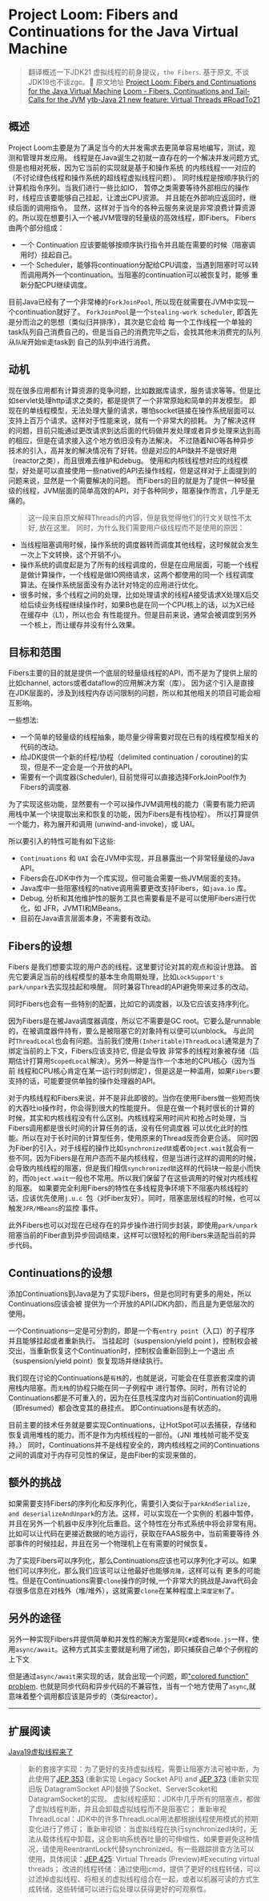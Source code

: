 # Project Loom: Fibers and Continuations for the Java Virtual Machine

> 翻译概述一下JDK21 虚拟线程的前身提议，`the Fibers`. 基于原文, 不谈JDK19也不谈zgc。:dog:
> 原文地址 [Project Loom: Fibers and Continuations for the Java Virtual Machine](https://cr.openjdk.org/~rpressler/loom/Loom-Proposal.html)
> [Loom - Fibers, Continuations and Tail-Calls for the JVM](https://openjdk.org/projects/loom/)
> [ytb-Java 21 new feature: Virtual Threads #RoadTo21](https://www.youtube.com/watch?v=5E0LU85EnTI)


## 概述
Project Loom主要是为了满足当今的大并发需求去更简单容易地编写，测试，观测和管理并发应用。
线程是在Java诞生之初就一直存在的一个解决并发问题方式,但是也相对死板，因为它当前的实现就是基于和操作系统
的内核线程一一对应的（不讨论绿色线程和操作系统的超线程虚拟线程问题）。
同时线程是按顺序执行的计算机指令序列。当我们进行一些比如IO， 暂停之类需要等待外部相应的操作时，线程应该要能够自己挂起，让渡出CPU资源。
并且能在外部响应返回时，继续后面的调用指令。
显然，这样对于当今的各种云服务来说是非常浪费计算资源的。所以现在想要引入一个被JVM管理的轻量级的高效线程，即Fibers。
Fibers由两个部分组成：

-  一个 Continuation 应该要能够按顺序执行指令并且能在需要的时候（阻塞调用时）挂起自己。
-  一个 Scheduler，能够将continuation分配给CPU调度，当遇到阻塞时可以转而调用两外一个continuation。当阻塞的continuation可以被恢复时，能够
  重新分配CPU继续调度。

目前Java已经有了一个非常棒的`ForkJoinPool`, 所以现在就需要在JVM中实现一个continuation就好了。
`ForkJoinPool`是一个`stealing-work scheduler`, 即首先是分而治之的思想（类似归并排序），其次是它会给
每一个工作线程一个单独的task队列自己消费自己的，但是当自己的消费完毕之后，会找其他未消费完的队列从`队尾`开始`偷`走task到
自己的队列中进行消费。


## 动机
现在很多应用都有计算资源的竞争问题，比如数据库请求，服务请求等等。但是比如servlet处理http请求之类的，都是提供了一个非常原始和简单的并发模型。
即现在的单线程模型，无法处理大量的请求，哪怕socket链接在操作系统层面可以支持上百万个请求。这样对于性能来说，就有一个非常大的损耗。
为了解决这样的问题，目前只能通过更改请求到达后面的代码做并发处理或者异步处理来达到高的相应，但是在请求接入这个地方依旧没有办法解决。
不过随着NIO等各种异步技术的引入，高并发的解决情况有了好转。但是对应的API缺并不是很好用（reactor之类），而且很难去维护和debug。
使用和内核线程想对应的线程模型，好处是可以直接使用一些native的API去操作线程，但是这样对于上面提到的问题来说，显然是一个需要解决的问题。
而Fibers的目的就是为了提供一种轻量级的线程，JVM层面的简单高效的API，对于各种同步，阻塞操作而言，几乎是无痛的。


> 这一段来自原文解释Threads的内容，但是我觉得他们的行文关联性不太好, 放在这里。
同时，为什么我们需要用户级线程而不是使用的原因：
- 当线程阻塞调用时候，操作系统的调度器转而调度其他线程，这时候就会发生一次上下文转换，这个开销不小。
- 操作系统的调度起是为了所有的线程调度的，但是在应用层面，可能一个线程是做计算操作，一个线程是做IO网络请求，这两个都使用的同一个
线程调度算法。在操作系统层面没有办法针对特定的应用进行优化。
- 很多时候，多个线程之间的处理，比如处理请求的线程A接受请求X处理X后交给后续业务线程继续操作时，如果B也是在同一个CPU核上的话，以为X已经在缓存中（L1），所以也会
  有性能提升。但是目前来说，通常会被调度到另外一个核上，而让缓存并没有什么效果。

## 目标和范围
Fibers主要的目的就是提供一个底层的轻量级线程的API，而不是为了提供上层的比如channel, actors或者dataflow的应用解决方案（库）。
因为这个引入是直接在JDK层面的，涉及到线程内存访问限制的问题，所以和其他相关的项目可能会相互影响。

一些想法:

- 一个简单的轻量级的线程抽象，能尽量少得需要对现在已有的线程模型相关的代码的改动。
- 给JDK提供一个新的纤程/协程（delimited continuation / coroutine)的实现，但是不一定会是一个开放的API。
- 需要有一个调度器(Scheduler), 目前觉得可以直接选择ForkJoinPool作为Fibers的调度器.

为了实现这些功能，显然要有一个可以操作JVM调用栈的能力（需要有能力把调用栈中某一个块提取出来和恢复的功能，因为Fibers是有栈协程）。
所以打算提供一个能力，称为展开和调用 (unwind-and-invoke)，或 UAI。

所以要引入的特性可能有如下这些:

- `Continuations` 和 `UAI` 会在JVM中实现，并且暴露出一个非常轻量级的Java API。
- Fibers会在JDK中作为一个库实现，但可能会需要一些JVM层面的支持。
- Java库中一些阻塞线程的native调用需要更改支持Fibers，如`java.io` 库。
- Debug, 分析和其他维护性的服务工具也需要看是不是可以使用Fibers进行优化，如 JFR，JVMTI和MBeans。 
- 目前在Java语言层面本身，不需要有改动。


## Fibers的设想

Fibers 是我们想要实现的用户态的线程。这里要讨论对其的观点和设计思路。
首先它要满足当前的线程模型的基本生命周期处理，比如`LockSupport's park/unpark`去实现挂起和唤醒。
同时兼容Thread的API避免带来过多的改动。

同时Fibers也会有一些特别的配置，比如它的调度器，以及它应该支持序列化。

因为Fibers是在被Java调度器调度，所以它不需要是GC root。它要么是runnable的，在被调度器件持有，要么是被阻塞它的对象持有以便可以unblock。
与此同时`ThreadLocal`也会有问题。当前我们使用`(Inheritable)ThreadLocal`通常是为了绑定当前的上下文，Fibers应该支持它, 但是会导致
非常多的线程对象被存储（后期估计打算用`ScopedLocal`解决）。另外一种是当作一个本地的CPU核心（因为当前
线程和CPU核心肯定在某一运行时刻绑定），但是这是一种滥用，如果`Fibers`要支持的话，可能要提供单独的操作处理器的API。

对于内核线程和Fibers来说，并不是非此即彼的。当你在使用Fibers做一些短而快的大吞吐io操作时，你会得到很大的性能提升。
但是在做一个耗时很长的计算的时候，其实和内核线程没有什么区别。内核线程采用时间片和抢占时处理，当Fibers调用都是很长时间的计算任务的话，没有任何调度器
可以优化此时的性能。所以在对于长时间的计算型任务，使用原来的Thread反而会更合适。
同时因为Fiber的引入，对于线程的操作比如`synchronized锁`或者`Object.wait`就会有一些不同。因为Fibers是在用户态而不是内核线程，但是当进行这样的调用的时候，
会导致内核线程的阻塞，但是我们相信`synchronized锁`这样的代码块一般是小而快的，而`Object.wait`一般也不常用。所以我们保留了在这些调用的时候对内核线程的阻塞。
如果要完全利用Fibers的特性在多线程竞争环境下不阻塞内核线程的话，应该优先使用`j.u.c `包（对Fiber友好）。同时，阻塞底层线程的时候，也可以触发`JFR/MBeans`的监控
事件。

此外Fibers也可以对现在已经存在的异步操作进行同步封装，即使用`park/unpark`阻塞当前的Fiber直到异步回调结束，这样可以很轻松的用Fibers来适配当前的异步代码。

## Continuations的设想

添加Continuations到Java是为了实现Fibers，但是也同时有更多的用处，所以Continuations应该会被
提供为一个开放的API(JDK内部)，而且是为更低层次的使用。

一个Continuations一定是可分割的，即是一个有`entry point`（入口）的子程序并且能够挂起或者重新执行。
当挂起时（suspension/yield point )，控制权会被交出，当重新恢复这个Continuation时，控制权会重新回到上一个退出
点（suspension/yield point）恢复现场并继续执行。

我们现在讨论的Continuations是`有栈`的，也就是说，可能会在任意嵌套深度的调用栈内阻塞。而`无栈`的协程只能在同一子例程中
进行暂停。同时，所有讨论的Continuations都是不可重入的，因为在任意栈深度内对当前Continuation的调用（即resumed）都会改变其的悬挂点。
即Continuations是有状态的。

目前主要的技术任务就是要实现Continuations，让HotSpot可以去捕获，存储和恢复调用堆栈的能力。而不是作为内核线程的一部份。（JNI 堆栈帧可能不受支持。）
同时，Continuations并不是线程安全的，跨内核线程之间的Continuations之间的调度对于内存可见性的保证，是由Fiber的实现来做的。

## 额外的挑战

如果需要支持Fibers的序列化和反序列化，需要引入类似于`parkAndSerialize, and deserializeAndUnpark`的方法。这样，可以实现在一个实例的
机器中暂停，并且在另外一个机器中反序列化后重启。这个特性在分布式系统中将会非常有用。比如可以让代码在更接近数据的地方运行，获取在FAAS服务中，当前需要等待
外部事件的时候挂起，并且在另一个物理机上在有需要的时候恢复。

为了实现Fibers可以序列化，那么Continuations应该也可以序列化才可以。如果他们可以序列化，那么我们应该可以让他最好也能够`克隆`，这样可以有
更多的可能性。但是在Continuations需要`clone`操作的时候,一个非常大的挑战是Java代码会存很多信息在对栈外（堆/堆外），这就需要`clone`在某种程度上`深度定制`了。

## 另外的途径

另外一种实现Filbers并提供简单和并发性的解决方案是同`C#`或者`Node.js`一样，使用`async/await`。这种方式其实主要就是利用了闭包，即只捕获自己单个子例程的上下文

但是通过`async/await`来实现的话，就会出现一个问题，即["colored function" problem](https://journal.stuffwithstuff.com/2015/02/01/what-color-is-your-function/).
也就是同步代码和异步代码的不兼容性，当有一个地方使用了`async`,就意味着整个调用都应该是异步的（类似reactor）。


----

## 扩展阅读
[Java19虚拟线程来了](https://www.cnblogs.com/arthinking/p/16767213.html)

> 新的套接字实现：为了更好的支持虚拟线程，需要让阻塞方法可被中断，为此使用了[JEP 353](https://openjdk.org/jeps/353) (重新实现 Legacy Socket API) and [JEP 373](https://openjdk.org/jeps/373) (重新实现旧版 DatagramSocket API)替换了Socket、ServerScoket和DatagramSocket的实现。
虚拟线程感知：JDK中几乎所有的阻塞点，都做了虚拟线程判断，并且会卸载虚拟线程而不是阻塞它；
重新审视ThreadLocal：JDK中的许多ThreadLocal用法都根据线程使用模式的预期变化进行了修订；
重新审视锁：当虚拟线程在执行synchronized块时，无法从载体线程中卸载，这会影响系统吞吐量的可伸缩性，如果要避免这种情况，请使用ReentrantLock代替synchronized。有一些跟踪排查方法可以使用，具体阅读：[JEP 425](https://openjdk.org/jeps/425): Virtual Threads (Preview)#Executing virtual threads；
改进的线程转储：通过使用jcmd，提供了更好的线程转储，可以过滤掉虚拟线程、将相关的虚拟线程组合在一起，或者以机器可读的方式生成转储，这些转储可以进行后处理以获得更好的可观察性。
